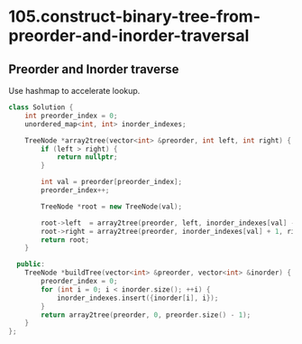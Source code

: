 # 105.construct-binary-tree-from-preorder-and-inorder-traversal

## Preorder and Inorder traverse

Use hashmap to accelerate lookup.

``` cpp
class Solution {
    int preorder_index = 0;
    unordered_map<int, int> inorder_indexes;

    TreeNode *array2tree(vector<int> &preorder, int left, int right) {
        if (left > right) {
            return nullptr;
        }

        int val = preorder[preorder_index];
        preorder_index++;

        TreeNode *root = new TreeNode(val);

        root->left  = array2tree(preorder, left, inorder_indexes[val] - 1);
        root->right = array2tree(preorder, inorder_indexes[val] + 1, right);
        return root;
    }

  public:
    TreeNode *buildTree(vector<int> &preorder, vector<int> &inorder) {
        preorder_index = 0;
        for (int i = 0; i < inorder.size(); ++i) {
            inorder_indexes.insert({inorder[i], i});
        }
        return array2tree(preorder, 0, preorder.size() - 1);
    }
};
```
